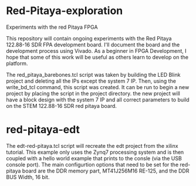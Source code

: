 # Red-Pitaya-exploration
Experiments with the red Pitaya FPGA

This repository will contain ongoing experiments with the Red Pitaya 122.88-16 SDR FPA development board. I'll document the board and the development process using Vivado. As a beginner in FPGA Development, I hope that some of this work will be useful as others learn to develop on the platform.

The red_pitaya_barebones.tcl script was taken by building the LED Blink project and deleting all the IPs except the system 7 IP. Then, using the write_bd_tcl command, this script was created. It can be run to begin a new project by placing the script in the project directory. the new project will have a block design with the system 7 IP and all correct parameters to build on the STEM 122.88-16 SDR red pitaya board.

# red-pitaya-edt
The edt-red-pitaya.tcl script will recreate the edt project from the xilinx tutorial. This example only uses the Zynq7 processing system and is then coupled with a hello world example that prints to the consle (via the USB console port). The main configurtion options that need to be set for the red-pitaya board are the DDR memory part, MT41J256M16 RE-125, and the DDR BUS Width, 16 bit.